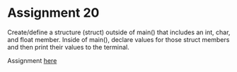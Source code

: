# Assignment 20
Create/define a structure (struct) outside of main() that includes an int, char, and float member. Inside of main(), declare values for those struct members and then print their values to the terminal.

Assignment [here](https://github.com/h0mbre/Learning-C/tree/master/Assignment-20)
